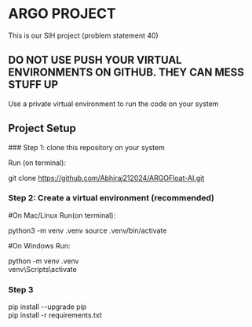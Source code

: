 # ARGO PROJECT

This is our SIH project (problem statement 40)

## DO NOT USE PUSH YOUR VIRTUAL ENVIRONMENTS ON GITHUB. THEY CAN MESS STUFF UP
 Use a private virtual environment to run the code on your system


## Project Setup
<p>
### Step 1: clone this repository on your system

Run (on terminal):

git clone https://github.com/Abhiraj212024/ARGOFloat-AI.git

</p>

### Step 2: Create a virtual environment (recommended)

#On Mac/Linux Run(on terminal):

<p>

python3 -m venv .venv
source .venv/bin/activate

#On Windows Run: 

python -m venv .venv  
venv\Scripts\activate  

</p>

### Step 3
<p>

pip install --upgrade pip   
pip install -r requirements.txt 

</p>